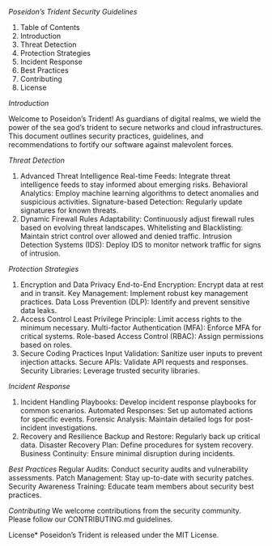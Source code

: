 *Poseidon’s Trident Security Guidelines*

1. Table of Contents
2. Introduction
3. Threat Detection
4. Protection Strategies
5. Incident Response
6. Best Practices
7. Contributing
8. License

*Introduction*

Welcome to Poseidon’s Trident! As guardians of digital realms, we wield the power of the sea god’s trident to secure networks and cloud infrastructures. This document outlines security practices, guidelines, and recommendations to fortify our software against malevolent forces.

*Threat Detection*

1. Advanced Threat Intelligence
Real-time Feeds: Integrate threat intelligence feeds to stay informed about emerging risks.
Behavioral Analytics: Employ machine learning algorithms to detect anomalies and suspicious activities.
Signature-based Detection: Regularly update signatures for known threats.
2. Dynamic Firewall Rules
Adaptability: Continuously adjust firewall rules based on evolving threat landscapes.
Whitelisting and Blacklisting: Maintain strict control over allowed and denied traffic.
Intrusion Detection Systems (IDS): Deploy IDS to monitor network traffic for signs of intrusion.

*Protection Strategies*
1. Encryption and Data Privacy
End-to-End Encryption: Encrypt data at rest and in transit.
Key Management: Implement robust key management practices.
Data Loss Prevention (DLP): Identify and prevent sensitive data leaks.
2. Access Control
Least Privilege Principle: Limit access rights to the minimum necessary.
Multi-factor Authentication (MFA): Enforce MFA for critical systems.
Role-based Access Control (RBAC): Assign permissions based on roles.
3. Secure Coding Practices
Input Validation: Sanitize user inputs to prevent injection attacks.
Secure APIs: Validate API requests and responses.
Security Libraries: Leverage trusted security libraries.

*Incident Response*
1. Incident Handling
Playbooks: Develop incident response playbooks for common scenarios.
Automated Responses: Set up automated actions for specific events.
Forensic Analysis: Maintain detailed logs for post-incident investigations.
2. Recovery and Resilience
Backup and Restore: Regularly back up critical data.
Disaster Recovery Plan: Define procedures for system recovery.
Business Continuity: Ensure minimal disruption during incidents.

*Best Practices*
Regular Audits: Conduct security audits and vulnerability assessments.
Patch Management: Stay up-to-date with security patches.
Security Awareness Training: Educate team members about security best practices.

*Contributing*
We welcome contributions from the security community. Please follow our CONTRIBUTING.md guidelines.

License*
Poseidon’s Trident is released under the MIT License.
